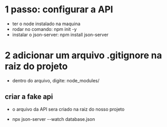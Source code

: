 # 1 passo: configurar a API
* ter o node instalado na maquina
* rodar no comando: npm init -y
* instalar o json-server: npm install json-server

# 2 adicionar um arquivo .gitignore na raiz do projeto
* dentro do arquivo, digite: node_modules/

## criar a fake api
* o arquivo da API sera criado na raiz do nosso projeto

* npx json-server --watch database.json